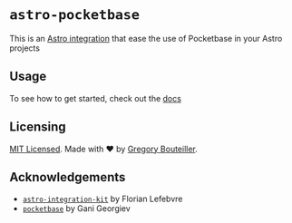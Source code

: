 # `astro-pocketbase`

This is an [Astro integration](https://docs.astro.build/en/guides/integrations-guide/) that ease the use of Pocketbase in your Astro projects

## Usage

To see how to get started, check out the [docs](https://astro-pocketbase-five.vercel.app)

## Licensing

[MIT Licensed](https://github.com/gbouteiller/astro-pocketbase/blob/main/LICENSE). Made with ❤️ by [Gregory Bouteiller](https://github.com/gbouteiller).

## Acknowledgements

- [`astro-integration-kit`](https://github.com/florian-lefebvre/astro-integration-kit) by Florian Lefebvre
- [`pocketbase`](https://github.com/pocketbase/js-sdk) by Gani Georgiev
  